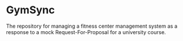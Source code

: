 # GymSync
The repository for managing a fitness center management system as a response to a mock Request-For-Proposal for a university course.
